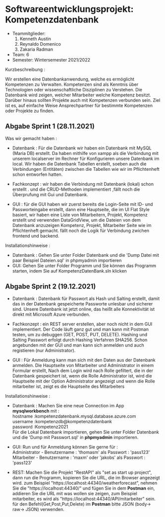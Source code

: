 # Softwareentwicklungsprojekt: Kompetenzdatenbank

* Teammitglieder:
	1. Kenneth Austin
	2. Reynaldo Domenico
	3. Zakaria Radman
* Team: 6
* Semester: Wintersemester 2021/2022

Kurzbeschreibung :

Wir erstellen eine Datenbankanwendung, welche es ermöglicht Kompetenzen zu Verwalten. Kompetenzen sind als Kenntnis über Technologien oder wissenschaftliche Disziplinen zu Verstehen.
Die Datenbank wird zeigen, welcher Mitarbeiter welche Kompetenz besitzt. Darüber hinaus sollten Projekte auch mit Kompetenzen verbunden sein. Ziel ist es, auf einfache Weise Ansprechpartner für bestimmte Kompetenzen oder Projekte zu finden.

## Abgabe Sprint 1 (28.11.2021)  
Was wir gemacht haben :
* Datenbank : Für die Datenbank wir haben ein Datenbank mit MySQL (Maria DB) erstellt. Da haben mithilfe von xampp als die Verbindung mit unserem localserver im Rechner für Konfigurieren unsere Datenbank im local. Wir haben die Datenbank Tabellen erstellt, soeben auch die Verbindungen (Entitäten) zwischen die Tabellen  wie wir im Pflichtenheft schon entworfen hatten.

* Fachkonzept : wir haben die Verbindung mit Datenbank (lokal) schon erstellt .
und die CRUD-Methoden implementiert ,fällt noch die Überprufung mit Gui und Datenbank.

* GUI : für die GUI haben wir zuerst bereits die Login-Seite mit ID- und Passworteingabe erstellt, dann eine Hauptseite, die im UI Flat Style basiert, wir haben eine Liste von Mitarbeitern, Projekt, Kompetenz erstellt und verwenden DataGridView, um die Dateien von dem Datenbank anzuzeigen
Kompetenz, Projekt, Mitarbeiter Seite wie im Pflichtenheft gemacht.
fällt noch die Logik für Verbindung zwichen frontend und backend.


Installationshinweise :
* Datenbank : Gehen Sie unter Folder Datenbank und die 'Dump Datei mit paar Beispiel Dateien.sql' in phpmyadmin importieren
* GUI: Gehen Sie unter Folder Programm und Sie können das Programm starten, indem Sie auf KompetenzDatenBank.sln klicken

## Abgabe Sprint 2 (19.12.2021)
* Datenbank :  Datenbank für Passwort als Hash und Salting erstellt, damit das in der Datenbank gespeicherte Passworte unlesbar und sicherer sind. Unsere Datenbank ist jetzt online, das heißt alle Konnektivität ist direkt mit Microsoft Azure verbunden.

* Fachkonzept : ein REST server erstellen, aber noch nicht in dem GUI implementiert. Der Code läuft ganz gut und man kann mit Postman testen, um zu debuggen (GET, POST, PUT, DELETE). 
Hashing und Salting Passwort erfolgt durch Hashing Verfahren SHA256. Schon angebunden mit der GUI und man kann sich anmelden und auch registieren (nur Administrator).

* GUI : Für Anmeldung kann man sich mit den Daten aus der Datenbank anmelden. 
Die Hauptseite von Mitarbeiter und Administrator in einem Formular erstellt,
Nach dem Login wird nach Rolle gefiltert, die in der Datenbank gespeichert ist, wenn die Rolle Administrator ist, wird die Hauptseite mit der Option Administrator angezeigt und wenn die Rolle mitarbeiter ist, zeigt es die Hauptseite des Mitarbeiters

Installationshinweise :
* Datenbank : Machen Sie eine neue Connection im App **mysqlworkbench** mit :  
hostname :kompetenzdatenbank.mysql.database.azure.com  
username :kompetenzdb@kompetenzdatenbank  
password :Kompetenz2021   
Für die Lokal Datenbank importieren, gehen Sie unter Folder Datenbank und die 'Dump mit Passwort.sql' in **phpmyadmin** importieren. 

* GUI: Run und für Anmeldung können Sie gerne für :  
Administrator - Benutzername : 'thomasm' als Passwort : 'pass123'  
Mitarbeiter -   Benutzername : 'maxm' oder 'jakobs' als Passwort : 'pass123'

* REST: Machen Sie die Projekt "RestAPI" als "set as start up project", dann run die Programm, kopieren Sie die URL, die im Browser angezeigt wird.
zum Beispiel "https://localhost:44340/weatherforecast", nehmen Sie die "https://localhost:44340/" und fügen Sie in dem **Postman** ein, addieren Sie die URL mit was wollen sie zeigen, zum Beispiel mitarbeiter, es wird als "https://localhost:44340/API/mitarbeiter" sein.
für den Befehl(Get,Post,Put,Delete) im **Postman** bitte JSON (body-> raw-> JSON) verwenden.
